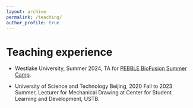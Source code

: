```yaml
---
layout: archive
permalink: /teaching/
author_profile: true
---
```


# Teaching experience

  + Westlake University, Summer 2024, TA for [PEBBLE BioFusion Summer Camp](https://cis.westlake.edu.cn/en/info/1033/1052.htm).
  
  + University of Science and Technology Beijing, 2020 Fall to 2023 Summer, Lecturer for Mechanical Drawing at Center for Student Learning and Development, USTB.